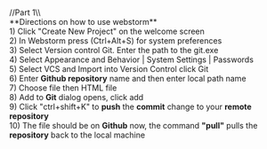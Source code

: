 <!DOCTYPE html>
<html>
<p>
<br>//Part 1\\
<br> **Directions on how to use webstorm**
<br>1) Click "Create New Project" on the welcome screen
<br>2) In Webstorm press (Ctrl+Alt+S) for system preferences
<br>3) Select Version control Git. Enter the path to the git.exe
<br>4) Select Appearance and Behavior | System Settings | Passwords
<br>5) Select VCS and Import into Version Control click Git 
<br>6) Enter <strong>Github repository</strong> name and then enter local path name
<br>7) Choose file then HTML file
<br>8) Add to <strong>Git</strong> dialog opens, click add
<br>9) Click "ctrl+shift+K" to <strong>push</strong> the <strong>commit</strong> change to your <strong>remote repository</strong>
<br>10) The file should be on <strong>Github</strong> now, the command <strong>"pull"</strong> pulls the <strong>repository</strong> back to the local machine 
</p>
</html>

